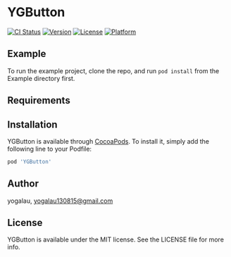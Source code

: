 # YGButton

[![CI Status](https://img.shields.io/travis/yogalau/YGButton.svg?style=flat)](https://travis-ci.org/yogalau/YGButton)
[![Version](https://img.shields.io/cocoapods/v/YGButton.svg?style=flat)](https://cocoapods.org/pods/YGButton)
[![License](https://img.shields.io/cocoapods/l/YGButton.svg?style=flat)](https://cocoapods.org/pods/YGButton)
[![Platform](https://img.shields.io/cocoapods/p/YGButton.svg?style=flat)](https://cocoapods.org/pods/YGButton)

## Example

To run the example project, clone the repo, and run `pod install` from the Example directory first.

## Requirements

## Installation

YGButton is available through [CocoaPods](https://cocoapods.org). To install
it, simply add the following line to your Podfile:

```ruby
pod 'YGButton'
```

## Author

yogalau, yogalau130815@gmail.com

## License

YGButton is available under the MIT license. See the LICENSE file for more info.
